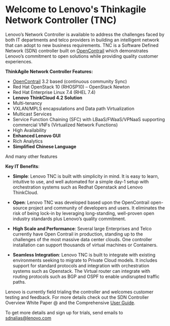 # Welcome to Lenovo's Thinkagile Network Controller (TNC)

Lenovo’s Network Controller is available to address the challenges faced by both IT departments and telco providers in building an intelligent network that can adopt to new business requirements. TNC is a Software Defined Network (SDN) controller built on [OpenContrail](http://www.opencontrail.org/) which demonstrates Lenovo’s commitment to open solutions while providing quality customer experiences. 

__ThinkAgile Network Controller Features:__

* [OpenContrail](http://www.opencontrail.org/) 3.2 based (continuous community Sync)
* Red Hat OpenStack 10 (RHOSP10) – OpenStack Newton
* Red Hat Enterprise Linux 7.4 (RHEL 7.4)
* __Lenovo ThinkCloud 4.2 Solution__ 
* Multi-tenancy
* VXLAN/MPLS encapsulations and Data path Virtualization
* Multicast Services
* Service Function Chaining (SFC) with LBaaS/FWaaS/VPNaaS supporting commercial VNFs (Virtualized Network Functions)
* High Availability
* __Enhanced Lenovo GUI__
* Rich Analytics
* __Simplified Chinese Language__

And many other features

__Key IT Benefits__:

* __Simple__: Lenovo TNC is built with simplicity in mind. It is easy to learn, intuitive to use, and well automated for a simple day-1 setup with orchestration systems such as Redhat Openstack and Lenovo ThinkCloud.

* __Open__: Lenovo TNC was developed based upon the OpenContrail open-source project and community of developers and users. It eliminates the risk of being lock-in by leveraging long-standing, well-proven open industry standards plus Lenovo’s quality commitment.

* __High Scale and Performance__:  Several large Enterprises and Telco currently have Open Contrail in production, standing up to the challenges of the most massive data center clouds. One controller installation can support thousands of virtual machines or Containers.

* __Seamless Integration__: Lenovo TNC is built to integrate with existing environments seeking to migrate to Private Cloud models. It includes support for standard protocols and integration with orchestration systems such as Openstack. The Virtual router can integrate with routing protocols such as BGP and OSPF to enable undisrupted traffic paths.

Lenovo is currently field trialing the controller and welcomes customer testing and feedback. For more details check out the SDN Controller Overview White Paper @ and the Comprehensive [User Guide](https://github.com/lenovo/thinkagile-network-controller/blob/master/TNC_UG_1-0_Final.pdf).

To get more details and sign up for trials, send emails to sdnalias@lenovo.com


